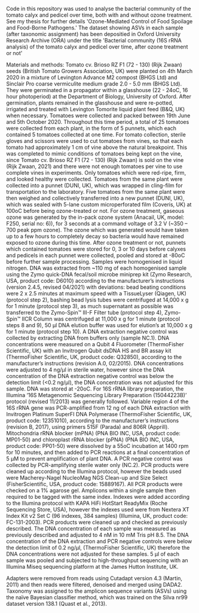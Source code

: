 Code in this repository was used to analyse the bacterial community of the tomato calyx and pedicel over time, both with and without ozone treatment.
See my thesis for further details 'Ozone-Mediated Control of Food Spoilage and Food-Borne Pathogens.'
The dataset showing ASVs in each sample (after taxonomic assignment) has been depositied in Oxford University Research Archive (ORA) under the title 'Bacterial community (16S rRNA analysis) of the tomato calyx and pedicel over time, after ozone treatment or not'

Materials and methods: Tomato cv. Brioso RZ F1 (72 - 130) (Rijk Zwaan) seeds (British Tomato Growers Association, UK) were planted on 4th March 2020 in a mixture of Levington Advance M2 compost (BHGS Ltd) and Sinclair Pro coarse vermiculite medium grade 2.0 - 5.0 mm (BHGS Ltd). They were germinated in a propagator within a glasshouse (22 - 24oC, 16 hour photoperiod) at the Department of Biology, University of Oxford. After germination, plants remained in the glasshouse and were re-potted, irrigated and treated with Levington Tomorite liquid plant feed (B&Q, UK) when necessary. Tomatoes were collected and packed between 19th June and 5th October 2020. Throughout this time period, a total of 25 tomatoes were collected from each plant, in the form of 5 punnets, which each contained 5 tomatoes collected at one time. For tomato collection, sterile gloves and scissors were used to cut tomatoes from vines, so that each tomato had approximately 1 cm of vine above the natural breakpoint. This was completed to mimic conditions of tomatoes being kept on the vine, since Tomato cv. Brioso RZ F1 (72 - 130) (Rijk Zwaan) is sold on the vine (Rijk Zwaan, 2021) and there were not enough tomatoes per vine to use complete vines in experiments. Only tomatoes which were red-ripe, firm, and looked healthy were collected. Tomatoes from the same plant were collected into a punnet (DUNI, UK), which was wrapped in cling-film for transportation to the laboratory. Five tomatoes from the same plant were then weighed and collectively transferred into a new punnet (DUNI, UK), which was sealed with 5-lane custom microperforated film (Coveris, UK) at 100oC before being ozone-treated or not. For ozone treatment, gaseous ozone was generated by the in-pack ozone system (Anacail, UK, model: F250, serial no: 6)), for 3 seconds at a command voltage of 3.2 V (~350 – 700 peak ppm ozone). The ozone which was generated would have taken up to a few hours to completely decay so bacteria would have remained exposed to ozone during this time. After ozone treatment or not, punnets which contained tomatoes were stored for 0, 3 or 10 days before calyxes and pedicels in each punnet were collected, pooled and stored at -80oC before further sample processing. Samples were homogenised in liquid nitrogen. DNA was extracted from ~110 mg of each homogenised sample using the Zymo quick-DNA fecal/soil microbe miniprep kit (Zymo Research, USA, product code: D6010) according to the manufacturer’s instructions (version 2.4.5, revised 04/2021) with deviations: bead beating conditions were 2 x 2.5 minutes at maximum speed with a TissueLyser (Qiagen, UK) (protocol step 2), bashing bead lysis tubes were centrifuged at 14,000 x g for 1 minute (protocol step 3), as much supernatant as possible was transferred to the Zymo-Spin™ III-F Filter tube (protocol step 4), Zymo-Spin™ IICR Column was centrifuged at 11,000 x g for 1 minute (protocol steps 8 and 9), 50 µl DNA elution buffer was used for elution’s at 10,000 x g for 1 minute (protocol step 10). A DNA extraction negative control was collected by extracting DNA from buffers only (sample NC.1). DNA concentrations were measured on a Qubit 4 Fluorometer (ThermoFisher Scientific, UK) with an Invitrogen Qubit dsDNA HS and BR assay kit (ThermoFisher Scientific, UK, product code: Q32850), according to the manufacturer’s instructions (revision A.0, 02/2015). DNA concentrations were adjusted to 4 ng/µl in sterile water, however since the DNA concentration of the DNA extraction negative control was below the detection limit (<0.2 ng/µl), the DNA concentration was not adjusted for this sample. DNA was stored at -20oC. For 16S rRNA library preparation, the Illumina ‘16S Metagenomic Sequencing Library Preparation (15044223B)’ protocol (revised 11/2013) was generally followed. Variable region 4 of the 16S rRNA gene was PCR-amplified from 12 ng of each DNA extraction with Invitrogen Platinum SuperFI DNA Polymerase (ThermoFisher Scientific, UK, product code: 12351010), according to the manufacturer’s instructions (revision B, 2017), using primers 515F (Parada) and 806R (Apprill). Mitochondria rRNA blocker (mPNA) (PNA BIO INC, USA, product code: MP01-50) and chloroplast rRNA blocker (pPNA) (PNA BIO INC, USA, product code: PP01-50) were dissolved by a 55oC incubation at 1400 rpm for 10 minutes, and then added to PCR reactions at a final concentration of 5 µM to prevent amplification of plant DNA. A PCR negative control was collected by PCR-amplifying sterile water only (NC.2). PCR products were cleaned up according to the Illumina protocol, however the beads used were Macherey-Nagel NucleoMag NGS Clean-up and Size Select (FisherScientific, USA, product code: 15889167). All PCR products were checked on a 1% agarose gel. Amplicons within a single sample then required to be tagged with the same index. Indexes were added according to the Illumina protocol with KAPA HiFi HotStart ReadyMix (Roche Sequencing Store, USA), however the indexes used were from Nextera XT Index Kit v2 Set C (96 indexes, 384 samples) (Illumina, UK, product code: FC-131-2003). PCR products were cleaned up and checked as previously described. The DNA concentration of each sample was measured as previously described and adjusted to 4 nM in 10 mM Tris pH 8.5. The DNA concentration of the DNA extraction and PCR negative controls were below the detection limit of 0.2 ng/µl, (ThermoFisher Scientific, UK) therefore the DNA concentrations were not adjusted for these samples. 5 µl of each sample was pooled and subjected to high-throughput sequencing with an Illumina Miseq sequencing platform at the James Hutton Institute, UK.

Adapters were removed from reads using Cutadapt version 4.3 (Martin, 2011) and then reads were filtered, denoised and merged using DADA2. Taxonomy was assigned to the amplicon sequence variants (ASVs) using the naïve Bayesian classifier method, which was trained on the Silva nr99 dataset version 138.1 (Quast et al., 2013).
